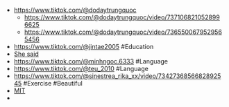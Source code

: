 - https://www.tiktok.com/@dodaytrungquoc
	- https://www.tiktok.com/@dodaytrungquoc/video/7371068210528996625
	- https://www.tiktok.com/@dodaytrungquoc/video/7365500679529565456
- https://www.tiktok.com/@jintae2005 #Education 
- [She said](https://www.tiktok.com/@1m5.222/video/7093491705835457819)
- https://www.tiktok.com/@minhngoc.6333 #Language 
- https://www.tiktok.com/@teu_2010 #Language 
- https://www.tiktok.com/@sinestrea_rika_xx/video/7342736856682892545 #Exercise #Beautiful 
- [MIT](https://www.tiktok.com/@_xiaoxi07/video/7313416623422065922)
- 